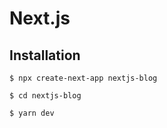 # Next.js

## Installation

```
$ npx create-next-app nextjs-blog

$ cd nextjs-blog

$ yarn dev
```
